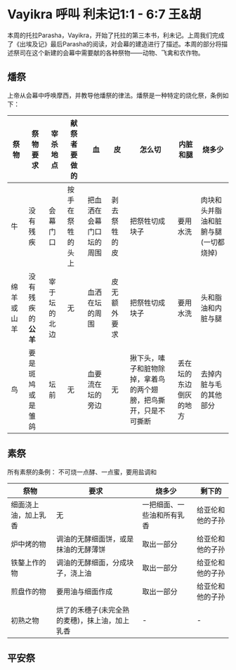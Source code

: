 # Vayikra 呼叫 利未记1:1 - 6:7 王&胡

本周的托拉Parasha，Vayikra，开始了托拉的第三本书，利未记。上周我们完成了《出埃及记》最后Parasha的阅读，对会幕的建造进行了描述。本周的部分将描述祭司在这个新建的会幕中需要献的各种祭物——动物、飞禽和农作物。

## 燔祭

上帝从会幕中呼唤摩西，并教导他燔祭的律法。燔祭是一种特定的烧化祭，条例如下：

祭物 | 祭物要求 | 宰杀地点 | 献祭者要做的 | 血 | 皮 | 怎么切 | 内脏和腿 | 烧多少
---- | ---- | ---- | ---- | ---- | ---- | ---- | ---- | ----
牛 | 没有残疾 | 会幕门口 | 按手在祭牲的头上 | 把血洒在会幕门口坛的周围 | 剥去祭牲的皮 | 把祭牲切成块子 | 要用水洗 | 肉块和头并脂油和脏腑与腿(一切都烧掉)
绵羊或山羊 | 没有残疾的**公羊** | 宰于坛的北边 | 无 | 血洒在坛的周围 | 皮无额外要求| 把祭牲切成块子 | 要用水洗 | 头和脂油和内脏与腿
鸟 | 要是斑鸠或是雏鸽 | 坛前 | 无 | 血要流在坛的旁边 | 无 | 揪下头，嗉子和脏物除掉，拿着鸟的两个翅膀，把鸟撕开，只是不可撕断 | 丢在坛的东边倒灰的地方 | 去掉内脏与毛的其他部分

## 素祭

所有素祭的条例：
不可烧一点酵、一点蜜，要用盐调和

祭物 | 要求 | 烧多少 | 剩下的
---- | ---- | ---- | ----
细面浇上油，加上乳香 | 无 | 一把细面、一些油和所有乳香 | 给亚伦和他的子孙
炉中烤的物 | 调油的无酵细面饼，或是抹油的无酵薄饼 | 取出一部分 | 给亚伦和他的子孙
铁鏊上作的物 | 调油的无酵细面，分成块子，浇上油 | 取出一部分 | 给亚伦和他的子孙
煎盘作的物 | 要用油与细面作成 | 取出一部分 | 给亚伦和他的子孙
初熟之物 | 烘了的禾穗子(未完全熟的麦穗)，抹上油，加上乳香 | - | -

## 平安祭
